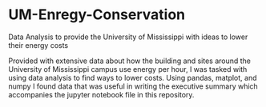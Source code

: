 # UM-Enregy-Conservation
Data Analysis to provide the University of Mississippi with ideas to lower their energy costs

Provided with extensive data about how the building and sites around the University of Mississippi campus use energy per hour, 
I was tasked with using data analysis to find ways to lower costs. Using pandas, matplot, and numpy I found data that was useful in
writing the executive summary which accompanies the jupyter notebook file in this repository. 
